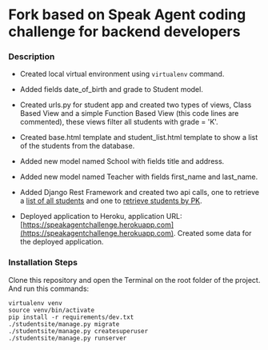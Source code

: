 Fork based on Speak Agent coding challenge for backend developers
============

### Description

- Created local virtual environment using `virtualenv` command.

- Added fields date_of_birth and grade to Student model.

- Created urls.py for student app and created two types of views, Class Based View and a simple Function Based View (this code lines are commented), these views filter all students with grade = 'K'.

- Created base.html template and student_list.html template to show a list of the students from the database.

- Added new model named School with fields title and address.

- Added new model named Teacher with fields first_name and last_name.

- Added Django Rest Framework and created two api calls, one to retrieve a [list of all students](https://speakagentchallenge.herokuapp.com/api/students/) and one to [retrieve students by PK](https://speakagentchallenge.herokuapp.com/api/students/1/).

- Deployed application to Heroku, application URL: [https://speakagentchallenge.herokuapp.com](https://speakagentchallenge.herokuapp.com).  Created some data for the deployed application.

### Installation Steps


Clone this repository and open the Terminal on the root folder of the project.  And run this commands:

~~~~
virtualenv venv
source venv/bin/activate
pip install -r requirements/dev.txt
./studentsite/manage.py migrate
./studentsite/manage.py createsuperuser
./studentsite/manage.py runserver
~~~~
